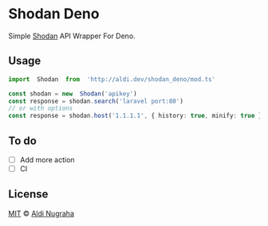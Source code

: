 # Shodan Deno
Simple [Shodan](https://developer.shodan.io/api) API Wrapper For Deno.
## Usage
```typescript
import  Shodan  from  'http://aldi.dev/shodan_deno/mod.ts'

const shodan = new  Shodan('apikey')
const response = shodan.search('laravel port:80')
// or with options
const response = shodan.host('1.1.1.1', { history: true, minify: true })
```
## To do
* [ ] Add more action
* [ ] CI
## License
[MIT](https://git.io/JfRST) © [Aldi Nugraha](https://github.com/KSXGitHub)
